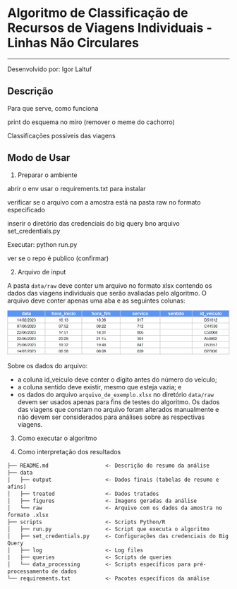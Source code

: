 # Algoritmo de Classificação de Recursos de Viagens Individuais - Linhas Não Circulares

---

Desenvolvido por: Igor Laltuf

## Descrição

Para que serve, como funciona

print do esquema no miro (remover o meme do cachorro)

Classificações possíveis das viagens

## Modo de Usar

1. Preparar o ambiente

abrir o env
usar o requirements.txt para instalar 

verificar se o arquivo com a amostra está na pasta raw no formato especificado

inserir o diretório das credenciais do big query bno arquivo set_credentials.py

Executar: python run.py

ver se o repo é publico (confirmar)





2. Arquivo de input

A pasta `data/raw` deve conter um arquivo no formato xlsx contendo os dados das viagens individuais que serão avaliadas pelo algoritmo. O arquivo deve conter apenas uma aba e as seguintes colunas:

<img src="./data/figures/tabela_input.png" alt="Descrição da imagem" width="800"/>

Sobre os dados do arquivo:
- a coluna id_veiculo deve conter o dígito antes do número do veículo;
- a coluna sentido deve existir, mesmo que esteja vazia; e
- os dados do arquivo `arquivo_de_exemplo.xlsx` no diretório `data/raw` devem ser usados apenas para fins de testes do algoritmo. Os dados das viagens que constam no arquivo foram alterados manualmente e não devem ser considerados para análises sobre as respectivas viagens.



3. Como executar o algoritmo




4. Como interpretação dos resultados




```
├── README.md                  <- Descrição do resumo da análise
├── data
│   ├── output                 <- Dados finais (tabelas de resumo e afins)
│   ├── treated                <- Dados tratados
│   ├── figures                <- Imagens geradas da análise
│   └── raw                    <- Arquivo com os dados da amostra no formato .xlsx
├── scripts                    <- Scripts Python/R
│   ├── run.py                 <- Script que executa o algoritmo
│   ├── set_credentials.py     <- Configurações das credenciais do Big Query
│   ├── log                    <- Log files
|   ├── queries                <- Scripts de queries
│   └── data_processing        <- Scripts específicos para pré-processamento de dados
└── requirements.txt           <- Pacotes específicos da análise

```
